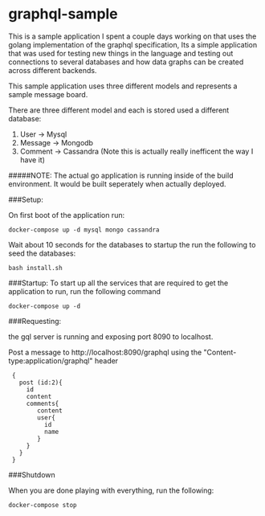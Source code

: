 # graphql-sample

This is a sample application I spent a couple days working on that uses the golang
implementation of the graphql specification, Its a simple application
that was used for testing new things in the language and testing out
connections to several databases and how data graphs can be created across
different backends.


This sample application uses three different models and represents a sample message board.

There are three different model and each is stored used a different database:
1. User  -> Mysql
2. Message  -> Mongodb
3. Comment -> Cassandra (Note this is actually really inefficent the way I have it)

#####NOTE: The actual go application is running inside of the build environment. It would be built seperately when actually deployed.

###Setup:

On first boot of the application run:
```
docker-compose up -d mysql mongo cassandra
```

Wait about 10 seconds for the databases to startup the run the following to seed the databases:
```
bash install.sh
```

###Startup:
To start up all the services that are required to get the application to run,
run the following command

```
docker-compose up -d
```

###Requesting:

the gql server is running and exposing port 8090 to localhost.

Post a message to http://localhost:8090/graphql using the "Content-type:application/graphql" header
```
 {
   post (id:2){
     id
     content
     comments{
        content
        user{
          id
          name
        }
     }
   }
 }
```

###Shutdown

When you are done playing with everything, run the following:
```
docker-compose stop
```